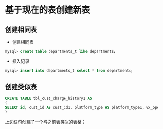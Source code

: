 # 基于现在的表创建新表

## 创建相同表

* 创建相同表

```sql
mysql> create table departments_t like departments;
```

* 插入记录  

```sql
mysql> insert into departments_t select * from departments;
```

## 创建类似表

```sql
CREATE TABLE tbl_cust_charge_history1 AS   
(   
SELECT id, cust_id AS cust_id1, platform_type AS platform_type1, wx_open_id AS wx_open_id1 FROM tbl_cust_charge_history   
)  
```

上边语句创建了一个与之前表类似的表格；